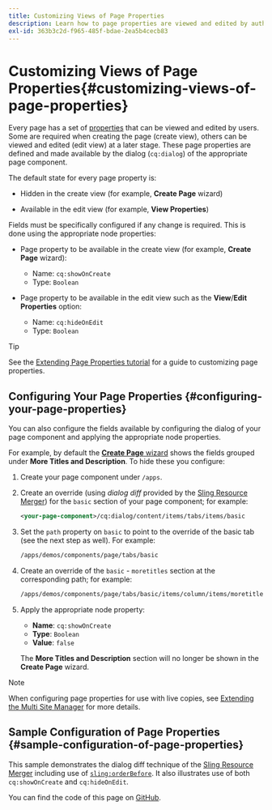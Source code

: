 ```yaml
---
title: Customizing Views of Page Properties
description: Learn how to page properties are viewed and edited by authors.
exl-id: 363b3c2d-f965-485f-bdae-2ea5b4cecb83
---
```

# Customizing Views of Page Properties{#customizing-views-of-page-properties}

Every page has a set of [properties](/help/sites-cloud/authoring/sites-console/page-properties.md) that can be viewed and edited by users. Some are required when creating the page (create view), others can be viewed and edited (edit view) at a later stage. These page properties are defined and made available by the dialog (`cq:dialog`) of the appropriate page component.

The default state for every page property is:

* Hidden in the create view (for example, **Create Page** wizard)

* Available in the edit view (for example, **View Properties**)

Fields must be specifically configured if any change is required. This is done using the appropriate node properties:

* Page property to be available in the create view (for example, **Create Page** wizard):

    * Name: `cq:showOnCreate`
    * Type: `Boolean`

* Page property to be available in the edit view such as the **View**/**Edit**  **Properties** option:

    * Name: `cq:hideOnEdit`
    * Type: `Boolean`

>[!TIP]
>
>See the [Extending Page Properties tutorial](https://experienceleague.adobe.com/docs/experience-manager-learn/sites/developing/page-properties-technical-video-develop.html) for a guide to customizing page properties.

## Configuring Your Page Properties {#configuring-your-page-properties}

You can also configure the fields available by configuring the dialog of your page component and applying the appropriate node properties.

For example, by default the [**Create Page** wizard](/help/sites-cloud/authoring/sites-console/creating-pages.md#creating-a-new-page) shows the fields grouped under **More Titles and Description**. To hide these you configure:

1. Create your page component under `/apps`.
1. Create an override (using *dialog diff* provided by the [Sling Resource Merger](/help/implementing/developing/introduction/sling-resource-merger.md)) for the `basic` section of your page component; for example:

   ```xml
   <your-page-component>/cq:dialog/content/items/tabs/items/basic
   ```

1. Set the `path` property on `basic` to point to the override of the basic tab (see the next step as well). For example:

   ```xml
   /apps/demos/components/page/tabs/basic
   ```

1. Create an override of the `basic` - `moretitles` section at the corresponding path; for example:

   ```xml
   /apps/demos/components/page/tabs/basic/items/column/items/moretitles
   ```

1. Apply the appropriate node property:

    * **Name**: `cq:showOnCreate`
    * **Type**: `Boolean`
    * **Value**: `false`

   The **More Titles and Description** section will no longer be shown in the **Create Page** wizard.

>[!NOTE]
>
>When configuring page properties for use with live copies, see [Extending the Multi Site Manager](/help/implementing/developing/extending/msm.md#configuring-msm-locks-on-page-properties) for more details.

## Sample Configuration of Page Properties {#sample-configuration-of-page-properties}

This sample demonstrates the dialog diff technique of the [Sling Resource Merger](/help/implementing/developing/introduction/sling-resource-merger.md) including use of [`sling:orderBefore`](/help/implementing/developing/introduction/sling-resource-merger.md#properties). It also illustrates use of both `cq:showOnCreate` and `cq:hideOnEdit`.

You can find the code of this page on [GitHub](https://github.com/Adobe-Marketing-Cloud/aem-authoring-extension-page-dialog).
